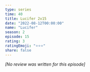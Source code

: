 ```yaml
---
type: series
time: 40
title: Lucifer 2x15
date: "2022-08-12T00:00:00"
name: "Lucifer"
season: 2
episode: 15
rating: 3
ratingEmoji: "⭐️⭐️⭐️"
share: false
---
```


_[No review was written for this episode]_
